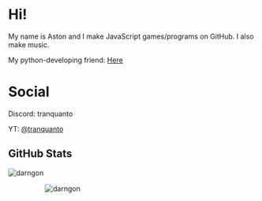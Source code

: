 # Hi!

My name is Aston and I make JavaScript games/programs on GitHub. I also make music.

My python-developing friend: [Here](https://github.com/GooseterV)

# Social

Discord: tranquanto

YT: [@tranquanto](https://youtube.com/@tranquanto/)

## GitHub Stats

<p align="left"><img align="left" src="https://github-readme-stats.vercel.app/api?username=darngon&show_icons=true&locale=en&layout=compact&theme=radical&count_private=true" alt="darngon" style="margin-bottom:25px;"/></p>

<p style="margin-top:25px;"><img align="center" src="https://github-readme-streak-stats.herokuapp.com?user=darngon&theme=jolly&hide_border=false&date_format=M%20j%5B%2C%20Y%5D&background=000000&border=DD1CB7&stroke=DD1CB7&fire=DD1CB7" alt="darngon" style="margin-top: 25px;"/></p>
